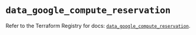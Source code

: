 # `data_google_compute_reservation`

Refer to the Terraform Registry for docs: [`data_google_compute_reservation`](https://registry.terraform.io/providers/hashicorp/google-beta/6.15.0/docs/data-sources/google_compute_reservation).
